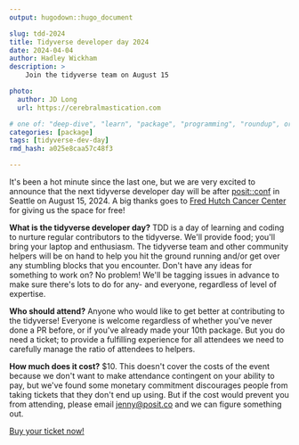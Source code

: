 ```yaml
---
output: hugodown::hugo_document

slug: tdd-2024
title: Tidyverse developer day 2024
date: 2024-04-04
author: Hadley Wickham
description: >
    Join the tidyverse team on August 15 

photo:
  author: JD Long
  url: https://cerebralmastication.com

# one of: "deep-dive", "learn", "package", "programming", "roundup", or "other"
categories: [package] 
tags: [tidyverse-dev-day]
rmd_hash: a025e8caa57c48f3

---
```


<!--
TODO:
* [ ] Look over / edit the post's title in the yaml
* [ ] Edit (or delete) the description; note this appears in the Twitter card
* [ ] Pick category and tags (see existing with [`hugodown::tidy_show_meta()`](https://rdrr.io/pkg/hugodown/man/use_tidy_post.html))
* [ ] Find photo & update yaml metadata
* [ ] Create `thumbnail-sq.jpg`; height and width should be equal
* [ ] Create `thumbnail-wd.jpg`; width should be >5x height
* [ ] [`hugodown::use_tidy_thumbnails()`](https://rdrr.io/pkg/hugodown/man/use_tidy_post.html)
* [ ] Add intro sentence, e.g. the standard tagline for the package
* [ ] [`usethis::use_tidy_thanks()`](https://usethis.r-lib.org/reference/use_tidy_thanks.html)
-->

It's been a hot minute since the last one, but we are very excited to announce that the next tidyverse developer day will be after [posit::conf](https://posit.co/conference/) in Seattle on August 15, 2024. A big thanks goes to [Fred Hutch Cancer Center](https://www.fredhutch.org/en.html) for giving us the space for free!

**What is the tidyverse developer day?** TDD is a day of learning and coding to nurture regular contributors to the tidyverse. We'll provide food; you'll bring your laptop and enthusiasm. The tidyverse team and other community helpers will be on hand to help you hit the ground running and/or get over any stumbling blocks that you encounter. Don't have any ideas for something to work on? No problem! We'll be tagging issues in advance to make sure there's lots to do for any- and everyone, regardless of level of expertise.

**Who should attend?** Anyone who would like to get better at contributing to the tidyverse! Everyone is welcome regardless of whether you've never done a PR before, or if you've already made your 10th package. But you do need a ticket; to provide a fulfilling experience for all attendees we need to carefully manage the ratio of attendees to helpers.

**How much does it cost?** \$10. This doesn't cover the costs of the event because we don't want to make attendance contingent on your ability to pay, but we've found some monetary commitment discourages people from taking tickets that they don't end up using. But if the cost would prevent you from attending, please email <jenny@posit.co> and we can figure something out.

[Buy your ticket now!](https://www.eventbrite.com/e/tidyverse-developer-day-2024-tickets-876018203027?aff=oddtdtcreator)

